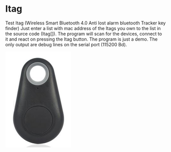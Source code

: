 # Itag
Test Itag (Wireless Smart Bluetooth 4.0 Anti lost alarm bluetooth Tracker key finder)
Just enter a list with mac address of the Itags you own to the list in the source code (Itag[]).
The program will scan for the devices, connect to it and react on pressing the Itag button.
The program is just a demo.  The only output are debug lines on the serial port (115200 Bd).

![alt text](https://github.com/Edzelf/Itag/blob/main/itag.jpg?raw=true)
